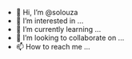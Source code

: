 - 👋 Hi, I’m @solouza
- 👀 I’m interested in ...
- 🌱 I’m currently learning ...
- 💞️ I’m looking to collaborate on ...
- 📫 How to reach me ...

<!---
solouza/solouza is a ✨ special ✨ repository because its `README.md` (this file) appears on your GitHub profile.
You can click the Preview link to take a look at your changes.
--->
